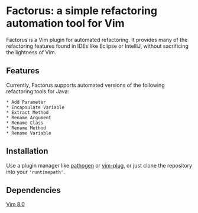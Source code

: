 # Factorus: a simple refactoring automation tool for Vim

Factorus is a Vim plugin for automated refactoring. It provides 
many of the refactoring features found in IDEs like Eclipse or 
IntelliJ, without sacrificing the lightness of Vim.

## Features

Currently, Factorus supports automated versions of the following
refactoring tools for Java:

    * Add Parameter
    * Encapsulate Variable
    * Extract Method
    * Rename Argument
    * Rename Class
    * Rename Method
    * Rename Variable

## Installation

Use a plugin manager like [pathogen](https://github.com/tpope/vim-pathogen) or [vim-plug](https://github.com/junegunn/vim-plug), or just clone the repository into your `'runtimepath'`. 

## Dependencies

[Vim 8.0](http://vim.org/)
